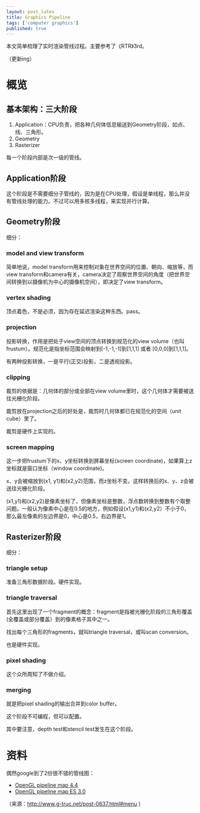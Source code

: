 ```yaml
---
layout: post_latex
title: Graphics Pipeline
tags: ['computer graphics']
published: true
---
```


本文简单梳理了实时渲染管线过程。主要参考了《RTR》3rd。

（更新ing）

<!--more-->

# 概览

## 基本架构：三大阶段

1. Application：CPU负责，把各种几何体信息输送到Geometry阶段，如点、线、三角形。
2. Geometry
3. Rasterizer

每一个阶段内部是次一级的管线。

## Application阶段

这个阶段是不需要细分子管线的，因为是在CPU处理，假设是单线程，那么并没有管线处理的能力。不过可以用多核多线程，来实现并行计算。

## Geometry阶段

细分：

### model and view transform

简单地说，model transform用来控制对象在世界空间的位置、朝向、缩放等，而view transform和camera有关，camera决定了观察世界空间的角度（把世界空间转换到以摄像机为中心的摄像机空间），即决定了view transform。

### vertex shading

顶点着色，不是必须，因为存在延迟渲染这种东西。pass。

### projection

投影转换，作用是把处于view空间的顶点转换到规范化的view volume（也叫frustum）。规范化是指坐标范围会映射到[-1,-1,-1]到[1,1,1] 或者 [0,0,0]到[1,1,1]。

有两种投影转换，一是平行(正交)投影，二是透视投影。

### clipping

裁剪的依据是：几何体的部分或全部在view volume里时，这个几何体才需要被送往光栅化阶段。

裁剪放在projection之后的好处是，裁剪时几何体都已在规范化的空间（unit cube）里了。

裁剪是硬件上实现的。

### screen mapping

这一步把frustum下的x、y坐标转换到屏幕坐标(screen coordinate)，如果算上z坐标就是窗口坐标（window coordinate)。

x、y会被缩放到(x1, y1)和(x2,y2)范围，而z坐标不变。这样转换后的x、y、z会被送往光栅化阶段。

(x1,y1)和(x2,y2)是像素坐标了，但像素坐标是整数，浮点数转换到整数有个取整问题。一般认为像素中心是在0.5的地方，例如假设(x1,y1)和(x2,y2）不小于0，那么最左像素的左边界是0，中心是0.5，右边界是1。


## Rasterizer阶段

细分：

### triangle setup

准备三角形数据阶段。硬件实现。

### triangle traversal

首先这里出现了一个fragment的概念：fragment是指被光栅化阶段的三角形覆盖(全覆盖或部分覆盖）到的像素格子其中之一。

找出每个三角形的fragments，就叫triangle traversal，或叫scan conversion。

也是硬件实现。


### pixel shading

这个众所周知了不做介绍。

### merging

就是把pixel shading的输出合并到color buffer。

这个阶段不可编程，但可以配置。

其中要注意，depth test和stencil test发生在这个阶段。

# 资料

偶然google到了2份很不错的管线图：

- [OpenGL pipeline map 4.4](http://www.g-truc.net/doc/OpenGL%204.4%20Pipeline%20Map.svg)
- [OpenGL pipeline map ES 3.0](http://www.g-truc.net/doc/OpenGL%20ES%203.0%20Pipeline%20Map.svg)

（来源：http://www.g-truc.net/post-0637.html#menu )

